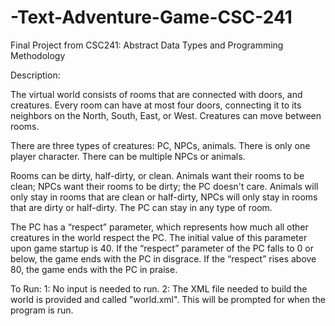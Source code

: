 # -Text-Adventure-Game-CSC-241

Final Project from CSC241: Abstract Data Types and Programming Methodology

Description: 

The virtual world consists of rooms that are connected with doors, and creatures. Every room can have at
most four doors, connecting it to its neighbors on the North, South, East, or West. Creatures can move between rooms.

There are three types of creatures: PC, NPCs, animals. 
There is only one player character. There can be multiple NPCs or animals.

Rooms can be dirty, half-dirty, or clean.
Animals want their rooms to be clean; NPCs want their rooms to be dirty; the PC doesn't care. Animals will only stay in
rooms that are clean or half-dirty, NPCs will only stay in rooms that are dirty or half-dirty. The PC
can stay in any type of room. 

The PC has a “respect” parameter, which represents how much all other creatures in the world respect the PC. 
The initial value of this parameter upon game startup is 40. If the “respect” parameter of the PC falls to 0 or below,
the game ends with the PC in disgrace. If the “respect” rises above 80, the game ends with the PC in praise.

To Run:
1: No input is needed to run.
2: The XML file needed to build the world is provided and called "world.xml". This will be prompted for when the program is run.
